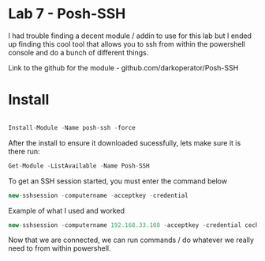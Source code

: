# Lab 7 - Posh-SSH

I had trouble finding a decent module / addin to use for this lab but I ended up finding this
cool tool that allows you to ssh from within the powershell console and do a bunch of different things.

Link to the github for the module - github.com/darkoperator/Posh-SSH

# Install


```javascript

Install-Module -Name posh-ssh -force
```

After the install to ensure it downloaded sucessfully, lets make sure it is there run:

```javascript
Get-Module -ListAvailable -Name Posh-SSH
```

To get an SSH session started, you must enter the command below
```javascript
new-sshsession -computername -acceptkey -credential 
```

Example of what I used and worked
```javascript
new-sshsession -computername 192.168.33.108 -acceptkey -credential cechuser
```

Now that we are connected, we can run commands / do whatever we really need to from within powershell.


